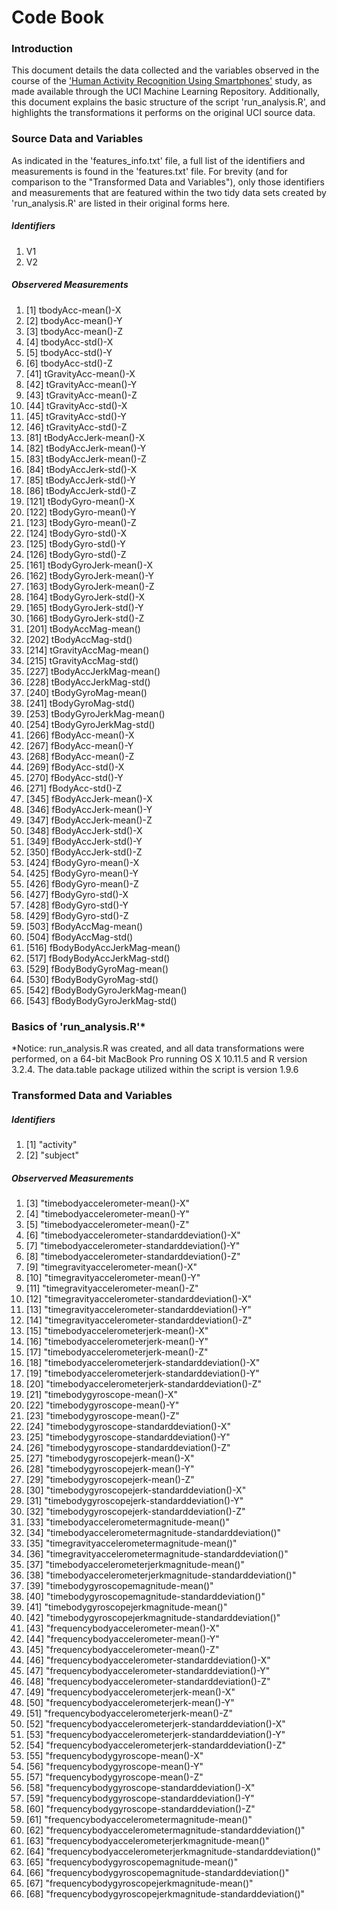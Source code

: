 # Code Book

### Introduction

This document details the data collected and the variables observed in the course of the ['Human Activity Recognition Using Smartphones'](http://archive.ics.uci.edu/ml/datasets/Human+Activity+Recognition+Using+Smartphones) study, as made available through the UCI Machine Learning Repository. Additionally, this document explains the basic structure of the script 'run_analysis.R', and highlights the transformations it performs on the original UCI source data.


### Source Data and Variables

As indicated in the 'features_info.txt' file, a full list of the identifiers and measurements is found in the 'features.txt' file. For brevity (and for comparison to the "Transformed Data and Variables"), only those identifiers and measurements that are featured within the two tidy data sets created by 'run_analysis.R' are listed in their original forms here.

##### Identifiers
  1.  V1
  2.  V2

##### Observered Measurements
  1.  [1] tbodyAcc-mean()-X 
  2.  [2] tbodyAcc-mean()-Y
  3.  [3] tbodyAcc-mean()-Z
  4.  [4] tbodyAcc-std()-X
  5.  [5] tbodyAcc-std()-Y
  6.  [6] tbodyAcc-std()-Z
  7.  [41] tGravityAcc-mean()-X
  8.  [42] tGravityAcc-mean()-Y
  9.  [43] tGravityAcc-mean()-Z
  10. [44] tGravityAcc-std()-X
  11. [45] tGravityAcc-std()-Y
  12. [46] tGravityAcc-std()-Z
  13. [81] tBodyAccJerk-mean()-X
  14. [82] tBodyAccJerk-mean()-Y
  15. [83] tBodyAccJerk-mean()-Z
  16. [84] tBodyAccJerk-std()-X
  17. [85] tBodyAccJerk-std()-Y
  18. [86] tBodyAccJerk-std()-Z
  19. [121] tBodyGyro-mean()-X
  20. [122] tBodyGyro-mean()-Y
  21. [123] tBodyGyro-mean()-Z
  22. [124] tBodyGyro-std()-X
  23. [125] tBodyGyro-std()-Y
  24. [126] tBodyGyro-std()-Z
  25. [161] tBodyGyroJerk-mean()-X
  26. [162] tBodyGyroJerk-mean()-Y
  27. [163] tBodyGyroJerk-mean()-Z
  28. [164] tBodyGyroJerk-std()-X
  29. [165] tBodyGyroJerk-std()-Y
  30. [166] tBodyGyroJerk-std()-Z
  31. [201] tBodyAccMag-mean()
  32. [202] tBodyAccMag-std()
  33. [214] tGravityAccMag-mean()
  34. [215] tGravityAccMag-std()
  35. [227] tBodyAccJerkMag-mean()
  36. [228] tBodyAccJerkMag-std()
  37. [240] tBodyGyroMag-mean()
  38. [241] tBodyGyroMag-std()
  39. [253] tBodyGyroJerkMag-mean()
  40. [254] tBodyGyroJerkMag-std()
  41. [266] fBodyAcc-mean()-X
  42. [267] fBodyAcc-mean()-Y
  43. [268] fBodyAcc-mean()-Z
  44. [269] fBodyAcc-std()-X
  45. [270] fBodyAcc-std()-Y
  46. [271] fBodyAcc-std()-Z
  47. [345] fBodyAccJerk-mean()-X
  48. [346] fBodyAccJerk-mean()-Y
  49. [347] fBodyAccJerk-mean()-Z
  50. [348] fBodyAccJerk-std()-X
  51. [349] fBodyAccJerk-std()-Y
  52. [350] fBodyAccJerk-std()-Z
  53. [424] fBodyGyro-mean()-X
  54. [425] fBodyGyro-mean()-Y
  55. [426] fBodyGyro-mean()-Z
  56. [427] fBodyGyro-std()-X
  57. [428] fBodyGyro-std()-Y
  58. [429] fBodyGyro-std()-Z
  59. [503] fBodyAccMag-mean()
  60. [504] fBodyAccMag-std()
  61. [516] fBodyBodyAccJerkMag-mean()
  62. [517] fBodyBodyAccJerkMag-std()
  63. [529] fBodyBodyGyroMag-mean()
  64. [530] fBodyBodyGyroMag-std()
  65. [542] fBodyBodyGyroJerkMag-mean()
  66. [543] fBodyBodyGyroJerkMag-std()


### Basics of 'run_analysis.R'*

*Notice: run_analysis.R was created, and all data transformations were performed, on a 64-bit MacBook Pro running OS X 10.11.5 and R version 3.2.4. The data.table package utilized within the script is version 1.9.6


### Transformed Data and Variables

##### Identifiers
  1. [1] "activity"                                                   
  2. [2] "subject"

##### Observerved Measurements
  1.  [3] "timebodyaccelerometer-mean()-X"                             
  2.  [4] "timebodyaccelerometer-mean()-Y"                             
  3.  [5] "timebodyaccelerometer-mean()-Z"                             
  4.  [6] "timebodyaccelerometer-standarddeviation()-X"                
  5.  [7] "timebodyaccelerometer-standarddeviation()-Y"                
  6.  [8] "timebodyaccelerometer-standarddeviation()-Z"                
  7.  [9] "timegravityaccelerometer-mean()-X"                          
  8.  [10] "timegravityaccelerometer-mean()-Y"                          
  9.  [11] "timegravityaccelerometer-mean()-Z"                          
  10. [12] "timegravityaccelerometer-standarddeviation()-X"             
  11. [13] "timegravityaccelerometer-standarddeviation()-Y"             
  12. [14] "timegravityaccelerometer-standarddeviation()-Z"             
  13. [15] "timebodyaccelerometerjerk-mean()-X"                         
  14. [16] "timebodyaccelerometerjerk-mean()-Y"                         
  15. [17] "timebodyaccelerometerjerk-mean()-Z"                         
  16. [18] "timebodyaccelerometerjerk-standarddeviation()-X"            
  17. [19] "timebodyaccelerometerjerk-standarddeviation()-Y"            
  18. [20] "timebodyaccelerometerjerk-standarddeviation()-Z"            
  19. [21] "timebodygyroscope-mean()-X"                                 
  20. [22] "timebodygyroscope-mean()-Y"                                 
  21. [23] "timebodygyroscope-mean()-Z"                                 
  22. [24] "timebodygyroscope-standarddeviation()-X"                    
  23. [25] "timebodygyroscope-standarddeviation()-Y"                    
  24. [26] "timebodygyroscope-standarddeviation()-Z"                    
  25. [27] "timebodygyroscopejerk-mean()-X"                             
  26. [28] "timebodygyroscopejerk-mean()-Y"                             
  27. [29] "timebodygyroscopejerk-mean()-Z"                             
  28. [30] "timebodygyroscopejerk-standarddeviation()-X"                
  29. [31] "timebodygyroscopejerk-standarddeviation()-Y"                
  30. [32] "timebodygyroscopejerk-standarddeviation()-Z"                
  31. [33] "timebodyaccelerometermagnitude-mean()"                      
  32. [34] "timebodyaccelerometermagnitude-standarddeviation()"         
  33. [35] "timegravityaccelerometermagnitude-mean()"                   
  34. [36] "timegravityaccelerometermagnitude-standarddeviation()"      
  35. [37] "timebodyaccelerometerjerkmagnitude-mean()"                  
  36. [38] "timebodyaccelerometerjerkmagnitude-standarddeviation()"     
  37. [39] "timebodygyroscopemagnitude-mean()"                          
  38. [40] "timebodygyroscopemagnitude-standarddeviation()"             
  39. [41] "timebodygyroscopejerkmagnitude-mean()"                      
  40. [42] "timebodygyroscopejerkmagnitude-standarddeviation()"         
  41. [43] "frequencybodyaccelerometer-mean()-X"                        
  42. [44] "frequencybodyaccelerometer-mean()-Y"                        
  43. [45] "frequencybodyaccelerometer-mean()-Z"                        
  44. [46] "frequencybodyaccelerometer-standarddeviation()-X"           
  45. [47] "frequencybodyaccelerometer-standarddeviation()-Y"           
  46. [48] "frequencybodyaccelerometer-standarddeviation()-Z"           
  47. [49] "frequencybodyaccelerometerjerk-mean()-X"                    
  48. [50] "frequencybodyaccelerometerjerk-mean()-Y"                    
  49. [51] "frequencybodyaccelerometerjerk-mean()-Z"                    
  50. [52] "frequencybodyaccelerometerjerk-standarddeviation()-X"       
  51. [53] "frequencybodyaccelerometerjerk-standarddeviation()-Y"       
  52. [54] "frequencybodyaccelerometerjerk-standarddeviation()-Z"       
  53. [55] "frequencybodygyroscope-mean()-X"                            
  54. [56] "frequencybodygyroscope-mean()-Y"                            
  55. [57] "frequencybodygyroscope-mean()-Z"                            
  56. [58] "frequencybodygyroscope-standarddeviation()-X"               
  57. [59] "frequencybodygyroscope-standarddeviation()-Y"               
  58. [60] "frequencybodygyroscope-standarddeviation()-Z"               
  59. [61] "frequencybodyaccelerometermagnitude-mean()"                 
  60. [62] "frequencybodyaccelerometermagnitude-standarddeviation()"    
  61. [63] "frequencybodyaccelerometerjerkmagnitude-mean()"             
  62. [64] "frequencybodyaccelerometerjerkmagnitude-standarddeviation()"
  63. [65] "frequencybodygyroscopemagnitude-mean()"                     
  64. [66] "frequencybodygyroscopemagnitude-standarddeviation()"        
  65. [67] "frequencybodygyroscopejerkmagnitude-mean()"                 
  66. [68] "frequencybodygyroscopejerkmagnitude-standarddeviation()"
